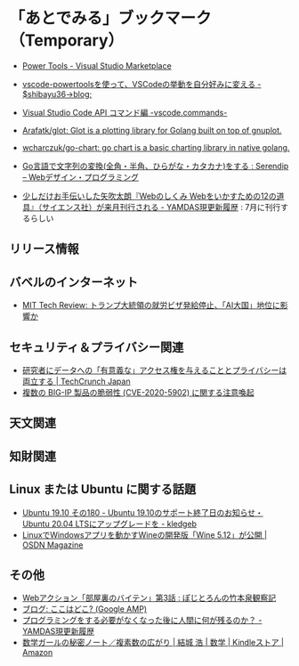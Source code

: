 # 「あとでみる」ブックマーク（Temporary）

- [Power Tools - Visual Studio Marketplace](https://marketplace.visualstudio.com/items?itemName=ego-digital.vscode-powertools)
- [vscode-powertoolsを使って、VSCodeの挙動を自分好みに変える - $shibayu36->blog;](https://blog.shibayu36.org/entry/2019/12/02/193000)
- [Visual Studio Code API コマンド編 -vscode.commands-](https://clickan.click/vscode-command/)

- [Arafatk/glot: Glot is a plotting library for Golang built on top of gnuplot.](https://github.com/arafatk/glot)
- [wcharczuk/go-chart: go chart is a basic charting library in native golang.](https://github.com/wcharczuk/go-chart)

- [Go言語で文字列の変換(全角・半角、ひらがな・カタカナ)をする  :  Serendip – Webデザイン・プログラミング](https://www.serendip.ws/archives/6307)

- [少しだけお手伝いした矢吹太朗『Webのしくみ Webをいかすための12の道具』（サイエンス社）が来月刊行される - YAMDAS現更新履歴](https://yamdas.hatenablog.com/entry/20200618/web-no-shikumi) : 7月に刊行するらしい


## リリース情報


## バベルのインターネット

- [MIT Tech Review: トランプ大統領の就労ビザ発給停止、「AI大国」地位に影響か](https://www.technologyreview.jp/s/210739/trumps-freeze-on-new-visas-could-threaten-us-dominance-in-ai/)

## セキュリティ＆プライバシー関連

- [研究者にデータへの「有意義な」アクセス権を与えることとプライバシーは両立する  |  TechCrunch Japan](https://jp.techcrunch.com/2020/07/05/2020-06-25-privacy-not-a-blocker-for-meaningful-research-access-to-platform-data-says-report/)
- [複数の BIG-IP 製品の脆弱性 (CVE-2020-5902) に関する注意喚起](https://www.jpcert.or.jp/at/2020/at200028.html)

## 天文関連


## 知財関連


## Linux または Ubuntu に関する話題

- [Ubuntu 19.10 その180 - Ubuntu 19.10のサポート終了日のお知らせ・Ubuntu 20.04 LTSにアップグレードを - kledgeb](https://kledgeb.blogspot.com/2020/07/ubuntu-1910-180-ubuntu-1910ubuntu-2004.html)
- [LinuxでWindowsアプリを動かすWineの開発版「Wine 5.12」が公開 | OSDN Magazine](https://mag.osdn.jp/20/07/07/120300)

## その他

- [Webアクション「部屋裏のバイテン」第3話 : ぽじとろんの竹本泉観察記](https://positron.exblog.jp/31257770/)
- [ブログ: ここはどこ? (Google AMP)](https://okuranagaimo.blogspot.com/2020/07/google-amp.html)
- [プログラミングをする必要がなくなった後に人間に何が残るのか？ - YAMDAS現更新履歴](https://yamdas.hatenablog.com/entry/20200706/the-world-with-no-programming)
- [数学ガールの秘密ノート／複素数の広がり | 結城 浩 | 数学 | Kindleストア | Amazon](https://www.amazon.co.jp/dp/B08CDHYFFF?tag=baldandersinf-22&linkCode=ogi&th=1&psc=1)

<!-- eof -->
